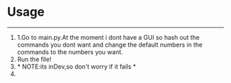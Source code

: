 # Usage
<hr>
<ol>
  <li>1.Go to main.py.At the moment i dont have a GUI so hash out the commands you dont want and change the default numbers in the commands to the numbers you want.</li>
  <li>Run the file!</li>
  <li>* NOTE:its inDev,so don't worry if it fails *<li>
</ol>
